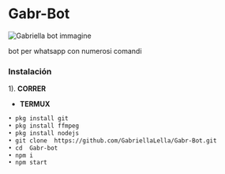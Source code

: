 # Gabr-Bot
![Gabriella bot immagine](https://user-images.githubusercontent.com/84185597/152428832-fb6dc7fe-7fa4-4744-afda-4aa66df1bba8.png)







bot per whatsapp con numerosi comandi 



### Instalación

1). **CORRER**
- **TERMUX**

```bash
• pkg install git
• pkg install ffmpeg
• pkg install nodejs
• git clone  https://github.com/GabriellaLella/Gabr-Bot.git
• cd  Gabr-bot
• npm i
• npm start

























